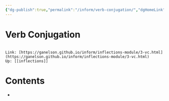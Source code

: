 ```yaml
---
{"dg-publish":true,"permalink":"/inform/verb-conjugation/","dgHomeLink":true,"dgPassFrontmatter":false}
---
```


# Verb Conjugation
```ad-info

Link: [https://ganelson.github.io/inform/inflections-module/3-vc.html](https://ganelson.github.io/inform/inflections-module/3-vc.html)
Up: [[inflections]]
```

# Contents
- 